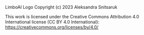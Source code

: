 LimboAI Logo
Copyright (c) 2023 Aleksandra Snitsaruk

This work is licensed under the Creative Commons Attribution 4.0 International
license (CC BY 4.0 International): https://creativecommons.org/licenses/by/4.0/
